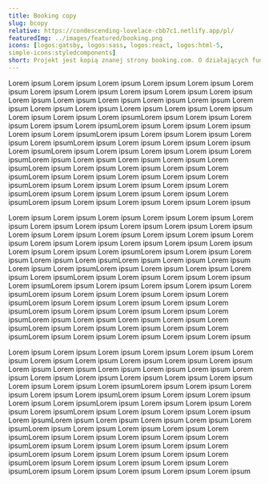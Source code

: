 ```yaml
---
title: Booking copy
slug: bcopy
relative: https://condescending-lovelace-cbb7c1.netlify.app/pl/
featuredImg: ../images/featured/booking.png
icons: [logos:gatsby, logos:sass, logos:react, logos:html-5, 
simple-icons:styledcomponents]
short: Projekt jest kopią znanej strony booking.com. O działających funkcjonalnościach i szczegóły kliknij we mnie.
---
```


Lorem ipsum Lorem ipsum Lorem ipsum Lorem ipsum Lorem ipsum Lorem ipsum Lorem ipsum Lorem ipsum Lorem ipsum Lorem ipsum
Lorem ipsum Lorem ipsum Lorem ipsum Lorem ipsum Lorem ipsum Lorem ipsum Lorem ipsum Lorem ipsum Lorem ipsum Lorem ipsum
Lorem ipsum Lorem ipsum Lorem ipsum Lorem ipsum Lorem ipsumLorem ipsum Lorem ipsum Lorem ipsum Lorem ipsum Lorem ipsumLorem ipsum Lorem ipsum Lorem ipsum Lorem ipsum Lorem ipsumLorem ipsum Lorem ipsum Lorem ipsum Lorem ipsum Lorem ipsumLorem ipsum Lorem ipsum Lorem ipsum Lorem ipsum Lorem ipsumLorem ipsum Lorem ipsum Lorem ipsum Lorem ipsum Lorem ipsumLorem ipsum Lorem ipsum Lorem ipsum Lorem ipsum Lorem ipsumLorem ipsum Lorem ipsum Lorem ipsum Lorem ipsum Lorem ipsumLorem ipsum Lorem ipsum Lorem ipsum Lorem ipsum Lorem ipsumLorem ipsum Lorem ipsum Lorem ipsum Lorem ipsum Lorem ipsumLorem ipsum Lorem ipsum Lorem ipsum Lorem ipsum Lorem ipsumLorem ipsum Lorem ipsum Lorem ipsum Lorem ipsum Lorem ipsum

Lorem ipsum Lorem ipsum Lorem ipsum Lorem ipsum Lorem ipsum Lorem ipsum Lorem ipsum Lorem ipsum Lorem ipsum Lorem ipsum
Lorem ipsum Lorem ipsum Lorem ipsum Lorem ipsum Lorem ipsum Lorem ipsum Lorem ipsum Lorem ipsum Lorem ipsum Lorem ipsum
Lorem ipsum Lorem ipsum Lorem ipsum Lorem ipsum Lorem ipsumLorem ipsum Lorem ipsum Lorem ipsum Lorem ipsum Lorem ipsumLorem ipsum Lorem ipsum Lorem ipsum Lorem ipsum Lorem ipsumLorem ipsum Lorem ipsum Lorem ipsum Lorem ipsum Lorem ipsumLorem ipsum Lorem ipsum Lorem ipsum Lorem ipsum Lorem ipsumLorem ipsum Lorem ipsum Lorem ipsum Lorem ipsum Lorem ipsumLorem ipsum Lorem ipsum Lorem ipsum Lorem ipsum Lorem ipsumLorem ipsum Lorem ipsum Lorem ipsum Lorem ipsum Lorem ipsumLorem ipsum Lorem ipsum Lorem ipsum Lorem ipsum Lorem ipsumLorem ipsum Lorem ipsum Lorem ipsum Lorem ipsum Lorem ipsumLorem ipsum Lorem ipsum Lorem ipsum Lorem ipsum Lorem ipsumLorem ipsum Lorem ipsum Lorem ipsum Lorem ipsum Lorem ipsum

Lorem ipsum Lorem ipsum Lorem ipsum Lorem ipsum Lorem ipsum Lorem ipsum Lorem ipsum Lorem ipsum Lorem ipsum Lorem ipsum
Lorem ipsum Lorem ipsum Lorem ipsum Lorem ipsum Lorem ipsum Lorem ipsum Lorem ipsum Lorem ipsum Lorem ipsum Lorem ipsum
Lorem ipsum Lorem ipsum Lorem ipsum Lorem ipsum Lorem ipsumLorem ipsum Lorem ipsum Lorem ipsum Lorem ipsum Lorem ipsumLorem ipsum Lorem ipsum Lorem ipsum Lorem ipsum Lorem ipsumLorem ipsum Lorem ipsum Lorem ipsum Lorem ipsum Lorem ipsumLorem ipsum Lorem ipsum Lorem ipsum Lorem ipsum Lorem ipsumLorem ipsum Lorem ipsum Lorem ipsum Lorem ipsum Lorem ipsumLorem ipsum Lorem ipsum Lorem ipsum Lorem ipsum Lorem ipsumLorem ipsum Lorem ipsum Lorem ipsum Lorem ipsum Lorem ipsumLorem ipsum Lorem ipsum Lorem ipsum Lorem ipsum Lorem ipsumLorem ipsum Lorem ipsum Lorem ipsum Lorem ipsum Lorem ipsumLorem ipsum Lorem ipsum Lorem ipsum Lorem ipsum Lorem ipsumLorem ipsum Lorem ipsum Lorem ipsum Lorem ipsum Lorem ipsum